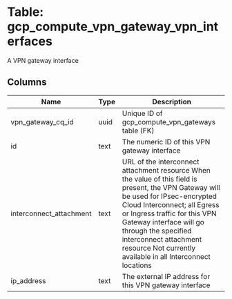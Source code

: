 
# Table: gcp_compute_vpn_gateway_vpn_interfaces
A VPN gateway interface
## Columns
| Name        | Type           | Description  |
| ------------- | ------------- | -----  |
|vpn_gateway_cq_id|uuid|Unique ID of gcp_compute_vpn_gateways table (FK)|
|id|text|The numeric ID of this VPN gateway interface|
|interconnect_attachment|text|URL of the interconnect attachment resource When the value of this field is present, the VPN Gateway will be used for IPsec-encrypted Cloud Interconnect; all Egress or Ingress traffic for this VPN Gateway interface will go through the specified interconnect attachment resource Not currently available in all Interconnect locations|
|ip_address|text|The external IP address for this VPN gateway interface|
